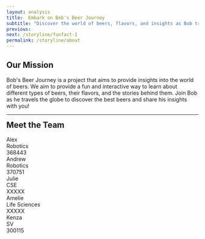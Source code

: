 ```yaml
---
layout: analysis
title:  Embark on Bob's Beer Journey
subtitle: "Discover the world of beers, flavors, and insights as Bob travels the globe using our Interactive Timeline!"
previous: 
next: /storyline/funfact-1
permalink: /storyline/about
---
```

<!-- include stylesheet for about page -->
<link rel="stylesheet" href="{{ '/assets/css/about.css' | relative_url }}">

## Our Mission

Bob's Beer Journey is a project that aims to provide insights into the world of beers. We aim to provide a fun and interactive way to learn about different types of beers, their flavors, and the stories behind them. Join Bob as he travels the globe to discover the best beers and share his insights with you!

<!-- Divider -->
<hr class="divider">

<!-- Team members section -->
<h2 style="margin-top: 0px;">Meet the Team</h2>
<div class="team-container">
    <div class="team-member">
        <div class="name">Alex</div>
        <div class="master-section"> Robotics </div>
        <div class="student-number">368443</div>
    </div>
    <div class="team-member">
        <div class="name">Andrew</div>
        <div class="master-section"> Robotics </div>
        <div class="student-number"> 370751 </div>
    </div>
    <div class="team-member">
        <div class="name">Julie</div>
        <div class="master-section"> CSE </div>
        <div class="student-number"> XXXXX </div>
    </div>
    <div class="team-member">
        <div class="name">Amelie</div>
        <div class="master-section"> Life Sciences </div>
        <div class="student-number"> XXXXX </div>
    </div>
    <div class="team-member">
        <div class="name">Kenza</div>
        <div class="master-section"> SV </div>
        <div class="student-number"> 300115
 </div>
    </div>
</div>
<section>
    <div style="margin-bottom: 40px"></div>
</section>